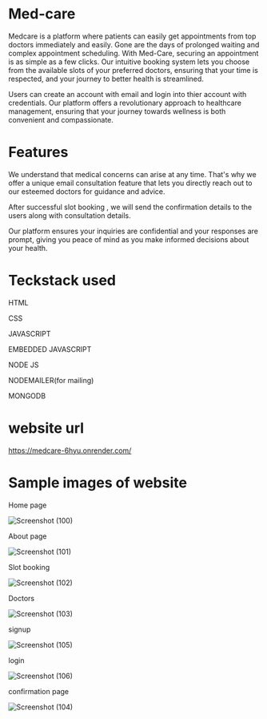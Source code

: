 # Med-care

Medcare is a platform where patients can easily get appointments from top doctors immediately and easily.
Gone are the days of prolonged waiting and complex appointment scheduling.
With Med-Care, securing an appointment is as simple as a few clicks.
Our intuitive booking system lets you choose from the available slots of your preferred doctors, ensuring that your time is respected, 
and your journey to better health is streamlined.

Users can create an account with email and login into thier account with credentials.
Our platform offers a revolutionary approach to healthcare management, 
ensuring that your journey towards wellness is both convenient and compassionate.

# Features
We understand that medical concerns can arise at any time. 
That's why we offer a unique email consultation feature that lets you directly 
reach out to our esteemed doctors for guidance and advice.

After successful slot booking , we will send the confirmation details to the users along with consultation details.

Our platform ensures your inquiries are confidential and your responses are prompt, 
giving you peace of mind as you make informed decisions about your health.

# Teckstack used
  HTML
  
  CSS
  
  JAVASCRIPT
  
  EMBEDDED JAVASCRIPT

  NODE JS 

  NODEMAILER(for mailing)

  MONGODB
  # website url
  https://medcare-6hyu.onrender.com/

  # Sample images of website
  Home page
  
  ![Screenshot (100)](https://github.com/Kishore-7n/Med-care/assets/115572239/e850d78f-b356-4fb8-b9d7-71a7a35a7a58)

  About page

  ![Screenshot (101)](https://github.com/Kishore-7n/Med-care/assets/115572239/64c3c9b5-a17b-4a31-9d7a-f24de97516a8)

  Slot booking

  ![Screenshot (102)](https://github.com/Kishore-7n/Med-care/assets/115572239/3491b9b0-5b54-46aa-a2f3-a1f1e88da0f7)

  Doctors

  ![Screenshot (103)](https://github.com/Kishore-7n/Med-care/assets/115572239/d9813fd5-c229-45ef-9ec8-61c0c75ef9a6)

  signup

  ![Screenshot (105)](https://github.com/Kishore-7n/Med-care/assets/115572239/ab53c469-4c28-42bb-bf26-32f57c1bf5f9)
  
  login 

  ![Screenshot (106)](https://github.com/Kishore-7n/Med-care/assets/115572239/350d88c2-ed34-4b9a-abd1-4fcc5b0c8f56)

  confirmation page

  ![Screenshot (104)](https://github.com/Kishore-7n/Med-care/assets/115572239/4ad41770-0497-4a14-987f-460e705fae9c)





  
